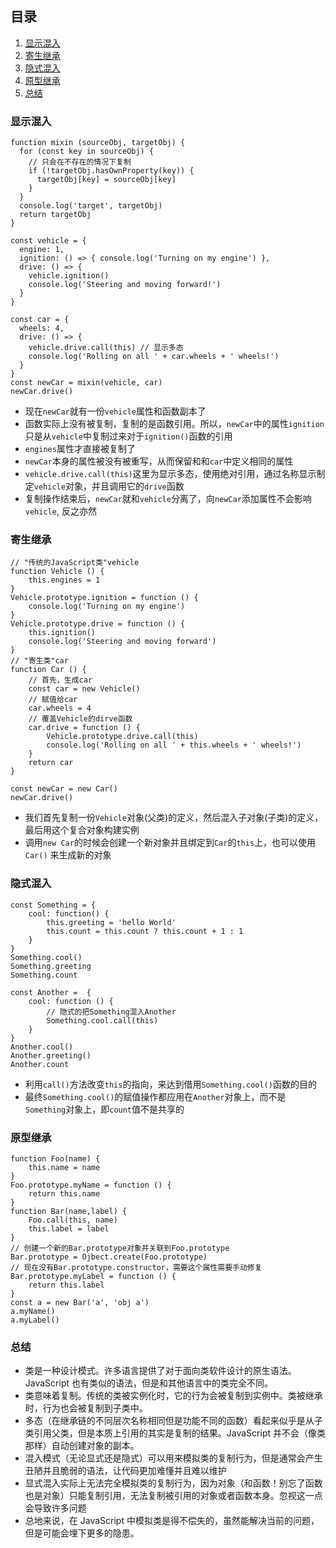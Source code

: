 ## 目录
1. [显示混入](#显示混入)
2. [寄生继承](#寄生继承)
3. [隐式混入](#隐式混入)
4. [原型继承](#原型继承)
4. [总结](#总结)

### 显示混入
```
function mixin (sourceObj, targetObj) {
  for (const key in sourceObj) {
    // 只会在不存在的情况下复制
    if (!targetObj.hasOwnProperty(key)) {
      targetObj[key] = sourceObj[key]
    }
  }
  console.log('target', targetObj)
  return targetObj
}

const vehicle = {
  engine: 1,
  ignition: () => { console.log('Turning on my engine') },
  drive: () => {
    vehicle.ignition()
    console.log('Steering and moving forward!')
  }
}

const car = {
  wheels: 4,
  drive: () => {
    vehicle.drive.call(this) // 显示多态
    console.log('Rolling on all ' + car.wheels + ' wheels!')
  }
}
const newCar = mixin(vehicle, car)
newCar.drive()
```

* 现在`newCar`就有一份`vehicle`属性和函数副本了
* 函数实际上没有被复制，复制的是函数引用。所以，`newCar`中的属性`ignition`只是从`vehicle`中复制过来对于`ignition()`函数的引用
* `engines`属性才直接被复制了
* `newCar`本身的属性被没有被重写，从而保留和和`car`中定义相同的属性
* `vehicle.drive.call(this)`这里为显示多态，使用绝对引用，通过名称显示制定`vehicle`对象，并且调用它的`drive`函数
* 复制操作结束后，`newCar`就和`vehicle`分离了，向`newCar`添加属性不会影响`vehicle`, 反之亦然

### 寄生继承
```
// "传统的JavaScript类"vehicle
function Vehicle () {
    this.engines = 1
}
Vehicle.prototype.ignition = function () {
    console.log('Turning on my engine')
}
Vehicle.prototype.drive = function () {
    this.ignition()
    console.log('Steering and moving forward')
}
// "寄生类"car
function Car () {
    // 首先，生成car
    const car = new Vehicle()
    // 赋值给car
    car.wheels = 4
    // 覆盖Vehicle的dirve函数
    car.drive = function () {
        Vehicle.prototype.drive.call(this)
        console.log('Rolling on all ' + this.wheels + ' wheels!')
    }
    return car
}

const newCar = new Car()
newCar.drive()
```
* 我们首先复制一份`Vehicle`对象(父类)的定义，然后混入子对象(子类)的定义，最后用这个复合对象构建实例
* 调用`new Car`的时候会创建一个新对象并且绑定到`Car`的`this`上，也可以使用`Car()` 来生成新的对象

### 隐式混入
```
const Something = {
    cool: function() {
        this.greeting = 'hello World'
        this.count = this.count ? this.count + 1 : 1
    }
}
Something.cool()
Something.greeting
Something.count

const Another =  {
    cool: function () {
        // 隐式的把Something混入Another
        Something.cool.call(this)
    }
}
Another.cool()
Another.greeting()
Another.count
```
* 利用`call()`方法改变`this`的指向，来达到借用`Something.cool()`函数的目的
* 最终`Something.cool()`的赋值操作都应用在`Another`对象上，而不是`Something`对象上，即`count`值不是共享的

### 原型继承
```
function Foo(name) {
    this.name = name
}
Foo.prototype.myName = function () {
    return this.name
}
function Bar(name,label) {
    Foo.call(this, name)
    this.label = label
}
// 创建一个新的Bar.prototype对象并关联到Foo.prototype
Bar.prototype = Ojbect.create(Foo.prototype)
// 现在没有Bar.prototype.constructor，需要这个属性需要手动修复
Bar.prototype.myLabel = function () {
    return this.label
}
const a = new Bar('a', 'obj a')
a.myName()
a.myLabel()
```

### 总结
* 类是一种设计模式。许多语言提供了对于面向类软件设计的原生语法。JavaScript 也有类似的语法，但是和其他语言中的类完全不同。
* 类意味着复制。传统的类被实例化时，它的行为会被复制到实例中。类被继承时，行为也会被复制到子类中。
* 多态（在继承链的不同层次名称相同但是功能不同的函数）看起来似乎是从子类引用父类，但是本质上引用的其实是复制的结果。JavaScript 并不会（像类那样）自动创建对象的副本。
* 混入模式（无论显式还是隐式）可以用来模拟类的复制行为，但是通常会产生丑陋并且脆弱的语法，让代码更加难懂并且难以维护
* 显式混入实际上无法完全模拟类的复制行为，因为对象（和函数！别忘了函数也是对象）只能复制引用，无法复制被引用的对象或者函数本身。忽视这一点会导致许多问题
* 总地来说，在 JavaScript 中模拟类是得不偿失的，虽然能解决当前的问题，但是可能会埋下更多的隐患。



